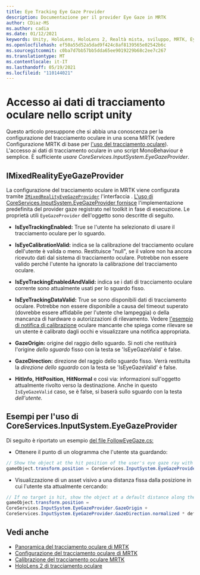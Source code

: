 ```yaml
---
title: Eye Tracking Eye Gaze Provider
description: Documentazione per il provider Eye Gaze in MRTK
author: CDiaz-MS
ms.author: cadia
ms.date: 01/12/2021
keywords: Unity, HoloLens, HoloLens 2, Realtà mista, sviluppo, MRTK, EyeTracking, EyeGaze,
ms.openlocfilehash: ef50a55d52a5dad9f424c8af8139565e02542b6c
ms.sourcegitcommit: c0ba7d7bb57bb5dda65ee9019229b68c2ee7c267
ms.translationtype: MT
ms.contentlocale: it-IT
ms.lasthandoff: 05/19/2021
ms.locfileid: "110144021"
---
```

# <a name="accessing-eye-tracking-data-in-your-unity-script"></a>Accesso ai dati di tracciamento oculare nello script unity

Questo articolo presuppone che si abbia una conoscenza per la configurazione del tracciamento oculare in una scena MRTK (vedere Configurazione MRTK di base per [l'uso del tracciamento oculare](eye-tracking-basic-setup.md)).
L'accesso ai dati di tracciamento oculare in uno script MonoBehaviour è semplice. È sufficiente *usare CoreServices.InputSystem.EyeGazeProvider*.

## <a name="imixedrealityeyegazeprovider"></a>IMixedRealityEyeGazeProvider

La configurazione del tracciamento oculare in MRTK viene configurata tramite [`IMixedRealityEyeGazeProvider`](xref:Microsoft.MixedReality.Toolkit.Input.IMixedRealityEyeGazeProvider) l'interfaccia . [L'uso di CoreServices.InputSystem.EyeGazeProvider fornisce](eye-tracking-eye-gaze-provider.md) l'implementazione predefinita del provider gaze registrato nel toolkit in fase di esecuzione.
Le proprietà utili `EyeGazeProvider` dell'oggetto sono descritte di seguito.

- **IsEyeTrackingEnabled:** True se l'utente ha selezionato di usare il tracciamento oculare per lo sguardo.

- **IsEyeCalibrationValid:** indica se la calibrazione del tracciamento oculare dell'utente è valida o meno.
Restituisce "null", se il valore non ha ancora ricevuto dati dal sistema di tracciamento oculare.
Potrebbe non essere valido perché l'utente ha ignorato la calibrazione del tracciamento oculare.

- **IsEyeTrackingEnabledAndValid:** indica se i dati di tracciamento oculare corrente sono attualmente usati per lo sguardo fisso.

- **IsEyeTrackingDataValid:** True se sono disponibili dati di tracciamento oculare.
Potrebbe non essere disponibile a causa del timeout superato (dovrebbe essere affidabile per l'utente che lampeggia) o della mancanza di hardware o autorizzazioni di rilevamento.
Vedere [l'esempio di notifica di calibrazione](eye-tracking-is-user-calibrated.md) oculare mancante che spiega come rilevare se un utente è calibrato dagli occhi e visualizzare una notifica appropriata.

- **GazeOrigin:** origine del raggio dello sguardo.
Si noti che restituirà l'origine *dello sguardo* fisso con la testa se 'IsEyeGazeValid' è false.

- **GazeDirection:** direzione del raggio dello sguardo fisso.
Verrà restituita la *direzione dello sguardo* con la testa se 'IsEyeGazeValid' è false.

- **HitInfo,** **HitPosition,** **HitNormal** e così via: informazioni sull'oggetto attualmente rivolto verso la destinazione.
Anche in questo `IsEyeGazeValid` caso, se è false, si baserà sullo sguardo con la testa *dell'utente.*

## <a name="examples-for-using-coreservicesinputsystemeyegazeprovider"></a>Esempi per l'uso di CoreServices.InputSystem.EyeGazeProvider

Di seguito è riportato un esempio [del file FollowEyeGaze.cs:](xref:Microsoft.MixedReality.Toolkit.Examples.Demos.EyeTracking.FollowEyeGaze)

- Ottenere il punto di un ologramma che l'utente sta guardando:

```c#
// Show the object at the hit position of the user's eye gaze ray with the target.
gameObject.transform.position = CoreServices.InputSystem.EyeGazeProvider.HitPosition;
```

- Visualizzazione di un asset visivo a una distanza fissa dalla posizione in cui l'utente sta attualmente cercando:

```c#
// If no target is hit, show the object at a default distance along the gaze ray.
gameObject.transform.position =
CoreServices.InputSystem.EyeGazeProvider.GazeOrigin +
CoreServices.InputSystem.EyeGazeProvider.GazeDirection.normalized * defaultDistanceInMeters;
```

## <a name="see-also"></a>Vedi anche

- [Panoramica del tracciamento oculare di MRTK](eye-tracking-main.md)
- [Configurazione del tracciamento oculare di MRTK](eye-tracking-basic-setup.md)
- [Calibrazione del tracciamento oculare MRTK](eye-tracking-is-user-calibrated.md)
- [HoloLens 2 di tracciamento oculare](/windows/mixed-reality/eye-tracking)